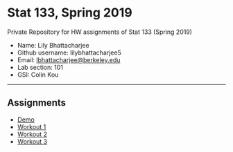 # Stat 133, Spring 2019

Private Repository for HW assignments of Stat 133 (Spring 2019)

- Name: Lily Bhattacharjee
- Github username: lilybhattacharjee5
- Email: lbhattacharjee@berkeley.edu
- Lab section: 101
- GSI: Colin Kou

-----

## Assignments

- [Demo](demo)
- [Workout 1](workout01)
- [Workout 2](workout02-lily-bhattacharjee)
- [Workout 3](binomial)


